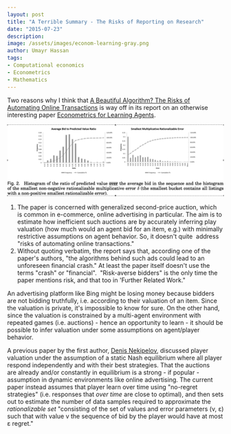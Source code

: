 ```yaml
---
layout: post
title: "A Terrible Summary - The Risks of Reporting on Research"
date: "2015-07-23"
description:
image: /assets/images/econom-learning-gray.png
author: Umayr Hassan
tags:
- Computational economics
- Econometrics
- Mathematics
---
```


Two reasons why I think that [A Beautiful Algorithm? The Risks of Automating Online Transactions](http://www.news.virginia.edu/content/beautiful-algorithm-risks-automating-online-transactions) 
is way off in its report on an otherwise interesting paper [Econometrics for Learning Agents](http://arxiv.org/pdf/1505.00720.pdf).

![Ratio distribution for one account](/assets/images/econom-learning-gray.png)

1. The paper is concerned with generalized second-price auction, which is common in e-commerce, online advertising in 
particular. The aim is to estimate how inefficient such auctions are by accurately inferring play valuation (how much 
would an agent bid for an item, e.g.) with minimally restrictive assumptions on agent behavior. So, it doesn't quite 
address "risks of automating online transactions."
2. Without quoting verbatim, the report says that, according one of the paper's authors, "the algorithms behind such 
ads could lead to an unforeseen financial crash." At least the paper itself doesn't use the terms "crash" or "financial". 
"Risk-averse bidders" is the only time the paper mentions risk, and that too in 'Further Related Work."

An advertising platform like Bing might be losing money because bidders are not bidding truthfully, i.e. according 
to their valuation of an item. Since the valuation is private, it's impossible to know for sure. On the other hand, 
since the valuation is constrained by a multi-agent environment with repeated games (i.e. auctions) - hence an 
opportunity to learn - it should be possible to infer valuation under some assumptions on agent/player behavior.

A previous paper by the first author, [Denis Nekipelov](http://people.virginia.edu/~dn4w/), discussed player 
valuation under the assumption of a static Nash equilibrium where all player respond independently and with their 
best strategies. That the auctions are already and/or constantly in equilibrium is a strong - if popular - assumption 
in dynamic environments like online advertising. The current paper instead assumes that player learn over time 
using "no-regret strategies" (i.e. responses that _over time_ are close to optimal), and then sets out to estimate 
the number of data samples required to approximate the _rationalizable set_ "consisting of the set of values 
and error parameters (v, ε) such that with value v the sequence of bid by the player would have at most ε regret."
